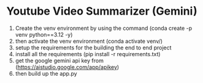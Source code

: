 # Youtube Video Summarizer (Gemini)

1. Create the venv environment by using the command (conda create -p venv python==3.12 -y)
2. then activate the venv environment (conda activate venv/)
3. setup the requirements for the building the end to end project
4. install all the requirements (pip install -r requirements.txt)
5. get the google gemini api key from (https://aistudio.google.com/app/apikey)
6. then build up the app.py
